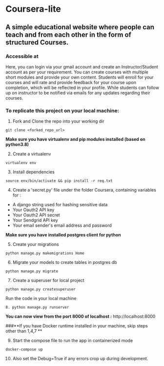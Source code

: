 # Coursera-lite

## A simple educational website where people can teach and from each other in the form of structured Courses.
### Accessible at 

Here, you can login via your gmail account and create an Instructor/Student account as per your requirement.
You can create courses with multiple short modules and provide your own content. Students will enroll for your courses and will rate and provide feedback for your course upon completion, which will be reflected in your profile. 
While students can follow up on instructor to be notified via emails for any updates regarding their courses. 

### To replicate this project on your local machine:

1. Fork and Clone the repo into your working dir
```
git clone <forked_repo_url>
```
**Make sure you have virtualenv and pip modules installed (based on python3.8)**

2. Create a virtualenv
```
virtualenv env
```
3. Install dependencies
```
source env/bin/activate && pip install -r req.txt
```
4. Create a 'secret.py' file under the folder Coursera, containing variables for :
- A django string used for hashing sensitive data
- Your Oauth2 API key
- Your Oauth2 API secret
- Your Sendgrid API key
- Your email sender's email address and password

**Make sure you have installed postgres client for python**

5. Create your migrations
```
python manage.py makemigrations Home
```
6. Migrate your models to create tables in postgres db
```
python manage.py migrate
```
7. Create a superuser for local project
```
python manage.py createsuperuser
```
Run the code in your local machine
```
8. python manage.py runserver
```
**You can now view from the port 8000 of localhost :** http://localhost:8000

###**If you have Docker runtime installed in your machine, skip steps other than 1,4,7 **

9. Start the compose file to run the app in containerized mode
```
docker-compose up
```

10. Also set the Debug=True if any errors crop up during development.
